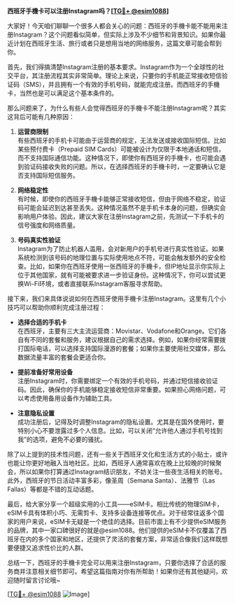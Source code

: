 **西班牙手機卡可以注册Instagram吗？[[TG💪+ @esim1088](https://t.me/s/esim1088)]**

大家好！今天咱们聊聊一个很多人都会关心的问题：西班牙的手機卡能不能用来注册Instagram？这个问题看似简单，但实际上涉及不少细节和背景知识。如果你最近计划在西班牙生活、旅行或者只是想用当地的网络服务，这篇文章可能会帮到你。

首先，我们得搞清楚Instagram注册的基本要求。Instagram作为一个全球性的社交平台，其注册流程其实非常简单。理论上来说，只要你的手机能正常接收短信验证码（SMS），并且拥有一个有效的手机号码，就能完成注册。而西班牙的手機卡，当然也是可以满足这个基本条件的。

那么问题来了，为什么有些人会觉得西班牙的手機卡不能注册Instagram呢？其实这背后可能有几种原因：

1. **运营商限制**  
有些西班牙的手机卡可能由于运营商的规定，无法发送或接收国际短信。比如某些预付费卡（Prepaid SIM Cards）可能被设计为仅限于本地通话和短信，而不支持国际通信功能。这种情况下，即使你有西班牙的手機卡，也可能会遇到验证码接收失败的问题。所以，在选择西班牙的手機卡时，一定要确认它是否支持国际短信服务。

2. **网络稳定性**  
有时候，即使你的西班牙手機卡能够正常接收短信，但由于网络不稳定，验证码可能会延迟到达甚至丢失。这种情况虽然不是手机卡本身的问题，但确实会影响用户体验。因此，建议大家在注册Instagram之前，先测试一下手机卡的信号强度和网络质量。

3. **号码真实性验证**  
Instagram为了防止机器人滥用，会对新用户的手机号进行真实性验证。如果系统检测到该号码的地理位置与实际使用地点不符，可能会触发额外的安全检查。比如，如果你在西班牙使用一张西班牙的手機卡，但IP地址显示你实际上位于其他国家，就有可能被要求进一步验证身份。这种情况下，你可以尝试更换Wi-Fi环境，或者直接联系Instagram客服寻求帮助。

接下来，我们来具体说说如何在西班牙使用手機卡注册Instagram。这里有几个小技巧可以帮助你顺利完成注册过程：

- **选择合适的手机卡**  
在西班牙，主要有三大主流运营商：Movistar、Vodafone和Orange。它们各自有不同的套餐和服务，建议根据自己的需求选择。例如，如果你经常需要拨打国际电话，可以选择支持国际漫游的套餐；如果你主要使用社交媒体，那么数据流量丰富的套餐会更适合你。

- **提前准备好常用设备**  
注册Instagram时，你需要绑定一个有效的手机号码，并通过短信接收验证码。因此，确保你的手机能够稳定接收短信非常重要。如果担心网络问题，可以考虑使用备用设备作为辅助工具。

- **注意隐私设置**  
成功注册后，记得及时调整Instagram的隐私设置。尤其是在国外使用时，要特别小心不要泄露过多个人信息。比如，可以关闭“允许他人通过手机号找到我”的选项，避免不必要的骚扰。

除了以上提到的技术性问题，还有一些关于西班牙文化和生活方式的小贴士，或许也能让你更好地融入当地社区。比如，西班牙人通常喜欢在晚上比较晚的时候聚会，所以如果你打算通过Instagram结识朋友，不妨关注一些夜生活相关的账号。此外，西班牙的节日活动丰富多彩，像圣周（Semana Santa）、法雅节（Las Fallas）等都是不错的互动话题。

最后，给大家分享一个超级实用的小工具——eSIM卡。相比传统的物理SIM卡，eSIM卡具有体积小巧、无需剪卡、支持多设备连接等优点。对于经常往返多个国家的用户来说，eSIM卡无疑是一个绝佳的选择。目前市面上有不少提供eSIM服务的品牌，其中一家口碑很好的就是@esim1088。他们提供的eSIM卡不仅覆盖了西班牙在内的多个国家和地区，还提供了灵活的套餐方案，非常适合像我们这样既想要便捷又追求性价比的人群。

总结一下，西班牙的手機卡完全可以用来注册Instagram，只要你选择了合适的服务商并注意相关细节即可。希望这篇指南对你有所帮助！如果你还有其他疑问，欢迎随时留言讨论哦~

[[TG💪+ @esim1088](https://t.me/s/esim1088) ![Image](https://i.postimg.cc/4NQfJmqS/Snipaste-2025-05-13-00-14-12.png)]